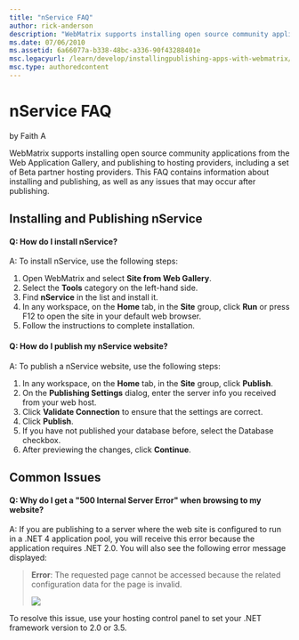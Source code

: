 ```yaml
---
title: "nService FAQ"
author: rick-anderson
description: "WebMatrix supports installing open source community applications from the Web Application Gallery, and publishing to hosting providers, including a set of Be..."
ms.date: 07/06/2010
ms.assetid: 6a66077a-b338-48bc-a336-90f43288401e
msc.legacyurl: /learn/develop/installingpublishing-apps-with-webmatrix/nservice-faq
msc.type: authoredcontent
---
```

nService FAQ
====================
by Faith A

WebMatrix supports installing open source community applications from the Web Application Gallery, and publishing to hosting providers, including a set of Beta partner hosting providers. This FAQ contains information about installing and publishing, as well as any issues that may occur after publishing.

## Installing and Publishing nService

#### Q: How do I install nService?

A: To install nService, use the following steps:

1. Open WebMatrix and select **Site from Web Gallery**.
2. Select the **Tools** category on the left-hand side.
3. Find **nService** in the list and install it.
4. In any workspace, on the **Home** tab, in the **Site** group, click **Run** or press F12 to open the site in your default web browser.
5. Follow the instructions to complete installation.

#### Q: How do I publish my nService website?

A: To publish a nService website, use the following steps:

1. In any workspace, on the **Home** tab, in the **Site** group, click **Publish**.
2. On the **Publishing Settings** dialog, enter the server info you received from your web host.
3. Click **Validate Connection** to ensure that the settings are correct.
4. Click **Publish**.
5. If you have not published your database before, select the Database checkbox.
6. After previewing the changes, click **Continue**.

## Common Issues

#### Q: Why do I get a "500 Internal Server Error" when browsing to my website?

A: If you are publishing to a server where the web site is configured to run in a .NET 4 application pool, you will receive this error because the application requires .NET 2.0. You will also see the following error message displayed:

> **Error**: The requested page cannot be accessed because the related configuration data for the page is invalid.
> 
> ![](nservice-faq/_static/image1.png)

To resolve this issue, use your hosting control panel to set your .NET framework version to 2.0 or 3.5.